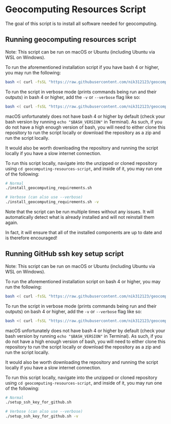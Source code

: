 # Geocomputing Resources Script

The goal of this script is to install all software needed for geocomputing.

## Running geocomputing resources script

Note: This script can be run on macOS or Ubuntu (including Ubuntu via WSL on Windows).

To run the aforementioned installation script if you have bash 4 or higher, you may run the following:

```bash
bash <( curl -fsSL "https://raw.githubusercontent.com/nik312123/geocomputing-resources-script/master/install_geocomputing_requirements.sh" )
```

To run the script in verbose mode (prints commands being run and their outputs) in bash 4 or higher, add the `-v` or `--verbose` flag like so:

```bash
bash <( curl -fsSL "https://raw.githubusercontent.com/nik312123/geocomputing-resources-script/master/install_geocomputing_requirements.sh" ) -v
```

macOS unfortunately does not have bash 4 or higher by default (check your bash version by running `echo "$BASH_VERSION"` in Terminal). As such, if you do not have a high enough version of bash, you will need to either clone this repository to run the script locally or download the repository as a zip and run the script locally.

It would also be worth downloading the repository and running the script locally if you have a slow internet connection.

To run this script locally, navigate into the unzipped or cloned repository using `cd geocomputing-resources-script`, and inside of it, you may run one of the following:

```bash
# Normal
./install_geocomputing_requirements.sh

# Verbose (can also use --verbose)
./install_geocomputing_requirements.sh -v
```

Note that the script can be run multiple times without any issues. It will automatically detect what is already installed and will not reinstall them again.

In fact, it will ensure that all of the installed components are up to date and is therefore encouraged!

## Running GitHub ssh key setup script

Note: This script can be run on macOS or Ubuntu (including Ubuntu via WSL on Windows).

To run the aforementioned installation script on bash 4 or higher, you may run the following:

```bash
bash <( curl -fsSL "https://raw.githubusercontent.com/nik312123/geocomputing-resources-script/master/setup_ssh_key_for_github.sh" )
```

To run the script in verbose mode (prints commands being run and their outputs) on bash 4 or higher, add the `-v` or `--verbose` flag like so:

```bash
bash <( curl -fsSL "https://raw.githubusercontent.com/nik312123/geocomputing-resources-script/master/setup_ssh_key_for_github.sh" ) -v
```

macOS unfortunately does not have bash 4 or higher by default (check your bash version by running `echo "$BASH_VERSION"` in Terminal). As such, if you do not have a high enough version of bash, you will need to either clone this repository to run the script locally or download the repository as a zip and run the script locally.

It would also be worth downloading the repository and running the script locally if you have a slow internet connection.

To run this script locally, navigate into the unzipped or cloned repository using `cd geocomputing-resources-script`, and inside of it, you may run one of the following:

```bash
# Normal
./setup_ssh_key_for_github.sh

# Verbose (can also use --verbose)
./setup_ssh_key_for_github.sh -v
```
